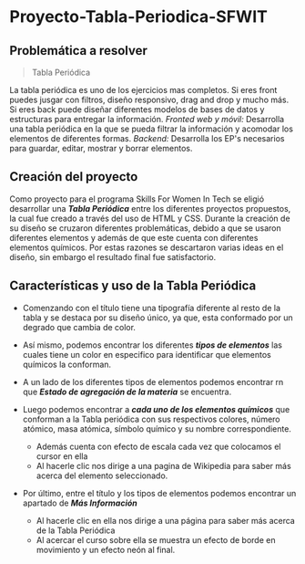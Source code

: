# Proyecto-Tabla-Periodica-SFWIT

## Problemática a resolver

> Tabla Periódica 

La tabla periódica es uno de los ejercicios mas completos. Si eres front puedes jusgar con filtros, diseño responsivo, drag and drop y mucho más. Si eres back puede diseñar diferentes modelos de bases de datos y estructuras para entregar la información. *Fronted web y móvil:* Desarrolla una tabla periódica en la que se pueda filtrar la información y acomodar los elementos de diferentes formas. *Backend:* Desarrolla los EP's necesarios para guardar, editar, mostrar y borrar elementos.

## Creación del proyecto

Como proyecto para el programa Skills For Women In Tech se eligió desarrollar una **_Tabla Periódica_** entre los diferentes proyectos propuestos, la cual fue creado a través del uso de HTML y CSS. Durante la creación de su diseño se cruzaron diferentes problemáticas, debido a que se usaron diferentes elementos y además de que este cuenta con diferentes elementos químicos. Por estas razones se descartaron varias ideas en el diseño, sin embargo el resultado final fue satisfactorio.

## Características y uso de la Tabla Periódica

- Comenzando con el título tiene una tipografía diferente al resto de la tabla y se destaca por su diseño único, ya que, esta conformado por un degrado que cambia de color.

- Así mismo, podemos encontrar los diferentes **_tipos de elementos_** las cuales tiene un color en especifico para identificar que elementos químicos la conforman. 

- A un lado de los diferentes tipos de elementos podemos encontrar rn que **_Estado de agregación de la materia_** se encuentra.
- Luego podemos encontrar a **_cada uno de los elementos químicos_** que conforman a la Tabla periódica con sus respectivos colores, número atómico, masa atómica, símbolo químico y su nombre correspondiente. 
   - Además cuenta con efecto de escala cada vez que colocamos el cursor en ella
   - Al hacerle clic nos dirige a una pagina de Wikipedia para saber más acerca del elemento seleccionado.
   
- Por último, entre el título y los tipos de elementos podemos encontrar un apartado de **_Más Información_**
   - Al hacerle clic en ella nos dirige a una página para saber más acerca de la Tabla Periódica 
   - Al acercar el curso sobre ella se muestra un efecto de borde en movimiento y un efecto neón al final.

